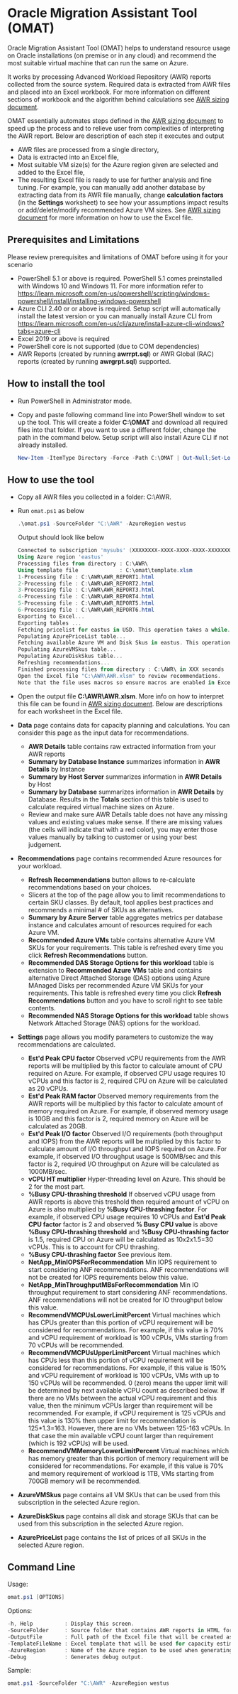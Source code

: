 # Oracle Migration Assistant Tool (OMAT)

Oracle Migration Assistant Tool (OMAT) helps to understand resource usage on Oracle installations (on premise or in any cloud) and recommend the most suitable virtual machine that can run the same on Azure.

It works by processing Advanced Workload Repository (AWR) reports collected from the source system. Required data is extracted from AWR files and placed into an Excel workbook. For more information on different sections of workbook and the algorithm behind calculations see [AWR sizing document](/az-oracle-sizing/AWR%20Sizing%20Instructions.pdf).

OMAT essentially automates steps defined in the [AWR sizing document](/az-oracle-sizing/AWR%20Sizing%20Instructions.pdf) to speed up the process and to relieve user from complexities of interpreting the AWR report. Below are description of each step it executes and output

* AWR files are processed from a single directory,
* Data is extracted into an Excel file,
* Most suitable VM size(s)  for the Azure region given are selected and added to the Excel file,
* The resulting Excel file is ready to use for further analysis and fine tuning. For example, you can manually add another database by extracting data from its AWR file manually, change **calculation factors** (in the **Settings** worksheet) to see how your assumptions impact results or add/delete/modify recommended Azure VM sizes. See [AWR sizing document](/az-oracle-sizing/AWR%20Sizing%20Instructions.pdf) for more information on how to use the Excel file.

## Prerequisites and Limitations

Please review prerequisites and limitations of OMAT before using it for your scenario

* PowerShell 5.1 or above is required. PowerShell 5.1 comes preinstalled with Windows 10 and Windows 11. For more information refer to https://learn.microsoft.com/en-us/powershell/scripting/windows-powershell/install/installing-windows-powershell 
* Azure CLI 2.40 or or above is required. Setup script will automatically install the latest version or you can manually install Azure CLI from https://learn.microsoft.com/en-us/cli/azure/install-azure-cli-windows?tabs=azure-cli
* Excel 2019 or above is required
* PowerShell core is not supported (due to COM dependencies)
* AWR Reports  (created by running **awrrpt.sql**) or AWR Global (RAC) reports (created by running **awrgrpt.sql**) supported.

## How to install the tool

* Run PowerShell in Administrator mode.
* Copy and paste following command line into PowerShell window to set up the tool. This will create a folder **C:\OMAT** and download all required files into that folder. If you want to use a different folder, change the path in the command below. Setup script will also install Azure CLI if not already installed.

    ```powershell
    New-Item -ItemType Directory -Force -Path C:\OMAT | Out-Null;Set-Location C:\OMAT;Set-ExecutionPolicy -ExecutionPolicy Unrestricted -Scope CurrentUser;Invoke-WebRequest -Uri https://raw.githubusercontent.com/Azure/Oracle-Workloads-for-Azure/master/omat/setup.ps1 -OutFile .\setup.ps1;Unblock-File -Path .\setup.ps1;.\setup.ps1
    ```

## How to use the tool

* Copy all AWR files you collected in a folder: C:\AWR.
* Run `omat.ps1` as below

    ```powershell
    .\omat.ps1 -SourceFolder "C:\AWR" -AzureRegion westus
    ```

    Output should look like below

    ```powershell
    Connected to subscription 'mysubs' (XXXXXXXX-XXXX-XXXX-XXXX-XXXXXXXXXX) as 'myuser@mydomain.com'
    Using Azure region 'eastus'
    Processing files from directory : C:\AWR\
    Using template file             : C:\omat\template.xlsm
    1-Processing file : C:\AWR\AWR_REPORT1.html
    2-Processing file : C:\AWR\AWR_REPORT2.html
    3-Processing file : C:\AWR\AWR_REPORT3.html
    4-Processing file : C:\AWR\AWR_REPORT4.html
    5-Processing file : C:\AWR\AWR_REPORT5.html
    6-Processing file : C:\AWR\AWR_REPORT6.html
    Exporting to Excel...
    Exporting tables ...
    Fetching pricelist for eastus in USD. This operation takes a while.
    Populating AzurePriceList table...
    Fetching available Azure VM and Disk Skus in eastus. This operation takes a while.
    Populating AzureVMSkus table...
    Populating AzureDiskSkus table...
    Refreshing recommendations...
    Finished processing files from directory : C:\AWR\ in XXX seconds
    Open the Excel file "C:\AWR\AWR.xlsm" to review recommendations.
    Note that the file uses macros so ensure macros are enabled in Excel. See following link for step by step instructions: https://support.microsoft.com/en-us/office/enable-or-disable-macros-in-microsoft-365-files-12b036fd-d140-4e74-b45e-16fed1a7e5c6
    ```

* Open the output file **C:\AWR\AWR.xlsm**. More info on how to interpret this file can be found in [AWR sizing document](/az-oracle-sizing/AWR%20Sizing%20Instructions.pdf). Below are descriptions for each worksheet in the Excel file.

* **Data** page contains data for capacity planning and calculations. You can consider this page as the input data for recommendations.
  * **AWR Details** table contains raw extracted information from your AWR reports
  * **Summary by Database Instance** summarizes information in **AWR Details** by Instance
  * **Summary by Host Server** summarizes information in **AWR Details** by Host
  * **Summary by Database** summarizes information in **AWR Details** by Database. Results in the **Totals** section of this table is used to calculate required virtual machine sizes on Azure.
  * Review and make sure AWR Details table does not have any missing values and existing values make sense. If there are missing values (the cells will indicate that with a red color), you may enter those values manually by talking to customer or using your best judgement.
* **Recommendations** page contains recommended Azure resources for your workload.
  * **Refresh Recommendations** button allows to re-calculate recommendations based on your choices.
  * Slicers at the top of the page allow you to limit recommendations to certain SKU classes. By default, tool applies best practices and recommends a minimal # of SKUs as alternatives.
  * **Summary by Azure Server** table aggregates metrics per database instance and calculates amount of resources required for each Azure VM.
  * **Recommended Azure VMs** table contains alternative Azure VM SKUs for your requirements. This table is refreshed every time you click **Refresh Recommendations** button.
  * **Recommended DAS Storage Options for this workload** table is extension to  **Recommended Azure VMs** table and contains alternative Direct Attached Storage (DAS) options using Azure MAnaged Disks per recommended Azure VM SKUs for your requirements. This table is refreshed every time you click **Refresh Recommendations** button and you have to scroll right to see table contents.  
  * **Recommended NAS Storage Options for this workload** table shows Network Attached Storage (NAS) options for the workload.
* **Settings** page allows you modify parameters to customize the way recommendations are calculated.
  * **Est'd Peak CPU factor** Observed vCPU requirements from the AWR reports will be multiplied by this factor to calculate amount of CPU required on Azure. For example, if observed CPU usage requires 10 vCPUs and this factor is 2, required CPU on Azure will be calculated as 20 vCPUs.
  * **Est'd Peak RAM factor** Observed memory requirements from the AWR reports will be multiplied by this factor to calculate amount of memory required on Azure. For example, if observed memory usage is 10GB and this factor is 2, required memory on Azure will be calculated as 20GB.
  * **Est'd Peak I/O factor** Observed I/O requirements (both throughput and IOPS) from the AWR reports will be multiplied by this factor to calculate amount of I/O throughput and IOPS required on Azure. For example, if observed I/O throughput usage is 500MB/sec and this factor is 2, required I/O throughput on Azure will be calculated as 1000MB/sec.
  * **vCPU HT multiplier** Hyper-threading level on Azure. This should be 2 for the most part.
  * **%Busy CPU-thrashing threshold** If observed vCPU usage from AWR reports is above this treshold then required amount of vCPU on Azure is also multiplied by **%Busy CPU-thrashing factor**. For example, if observed CPU usage requires 10 vCPUs and **Est'd Peak CPU factor** factor is 2 and observed **% Busy CPU value** is above **%Busy CPU-thrashing threshold** and **%Busy CPU-thrashing factor** is 1.5, required CPU on Azure will be calculated as 10x2x1.5=30 vCPUs. This is to account for CPU thrashing.
  * **%Busy CPU-thrashing factor** See previous item.
  * **NetApp_MinIOPSForRecommendation** Min IOPS requirement to start considering ANF recommendations. ANF recommendations will not be created for IOPS requirements below this value.
  * **NetApp_MinThroughputMBsForRecommendation** Min IO throughput requirement to start considering ANF recommendations. ANF recommendations will not be created for IO throughput below this value.
  * **RecommendVMCPUsLowerLimitPercent** Virtual machines which has CPUs greater than this portion of vCPU requirement will be considered for recommendations. For example, if this value is 70% and vCPU requirement of workload is 100 vCPUs, VMs starting from 70 vCPUs will be recommended.
  * **RecommendVMCPUsUpperLimitPercent** Virtual machines which has CPUs less than this portion of vCPU requirement will be considered for recommendations. For example, if this value is 150% and vCPU requirement of workload is 100 vCPUs, VMs with up to 150 vCPUs will be recommended. 0 (zero) means the upper limit will be determined by next available vCPU count as described below. 
  If there are no VMs between the actual vCPU requirement and this value, then the minimum vCPUs larger than requirement will be recommended. For example, if vCPU requirement is 125 vCPUs and this value is 130% then upper limit for recommendation is 125*1.3=163. However, there are no VMs between 125-163 vCPUs. In that case the min available vCPU count larger than requirement (which is 192 vCPUs) will be used.
  * **RecommendVMMemoryLowerLimitPercent** Virtual machines which has memory greater than this portion of memory requirement will be considered for recommendations. For example, if this value is 70% and memory requirement of workload is 1TB, VMs starting from 700GB memory will be recommended.
* **AzureVMSkus** page contains all VM SKUs that can be used from this subscription in the selected Azure region.
* **AzureDiskSkus** page contains all disk and storage SKUs that can be used from this subscription in the selected Azure region.
* **AzurePriceList** page contains the list of prices of all SKUs in the selected Azure region.

## Command Line

Usage:

```powershell
omat.ps1 [OPTIONS]
```

Options:

```powershell
-h, Help          : Display this screen.
-SourceFolder     : Source folder that contains AWR reports in HTML format. Default is '.' (current directory).
-OutputFile       : Full path of the Excel file that will be created as output. Default is same name as SourceFolder directory name with XLSM extension under SourceFolder directory.
-TemplateFileName : Excel template that will be used for capacity estimations. Default is '.\template.xlsm'.
-AzureRegion      : Name of the Azure region to be used when generating Azure resource recommendations. Default is 'westus'.
-Debug            : Generates debug output.
```

Sample:

```powershell
omat.ps1 -SourceFolder "C:\AWR" -AzureRegion westus
```
